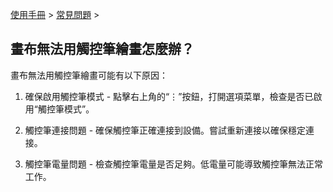 [使用手冊](/dragonnest/drawnote/manual/zh-tw) > [常見問題](/dragonnest/drawnote/manual/zh-tw/q_a) >

畫布無法用觸控筆繪畫怎麼辦？
---
畫布無法用觸控筆繪畫可能有以下原因：

1. 確保啟用觸控筆模式 - 點擊右上角的“⋮”按鈕，打開選項菜單，檢查是否已啟用“觸控筆模式”。

2. 觸控筆連接問題 - 確保觸控筆正確連接到設備。嘗試重新連接以確保穩定連接。

3. 觸控筆電量問題 - 檢查觸控筆電量是否足夠。低電量可能導致觸控筆無法正常工作。